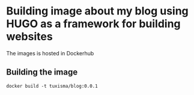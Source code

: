 # Building image about my blog using HUGO as a framework for building websites

The images is hosted in Dockerhub


## Building the image 

```docker build -t tuxisma/blog:0.0.1```
